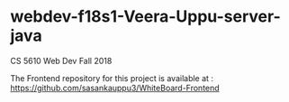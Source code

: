 # webdev-f18s1-Veera-Uppu-server-java
CS 5610 Web Dev Fall 2018 

The Frontend repository for this project is available at : https://github.com/sasankauppu3/WhiteBoard-Frontend
